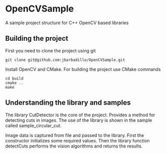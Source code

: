 # OpenCVSample
A sample project structure for C++ OpenCV based libraries

## Building the project

First you need to clone the project using git

```
git clone git@github.com:jbarbadillo/OpenCVSample.git 
```

Install OpenCV and CMake. For building the project use CMake commands

```
cd build
cmake ..
make
```

## Understanding the library and samples

The library CutDetector is the core of the project. Provides a method for detecting cuts in images. 
The use of the library is shown in the sample called sample_circular_cut.

Image data is captured from file and passed to the library. First the constructor initializes some required values. Then the library function
detectCuts performs the vision algorithms and returns the results.
